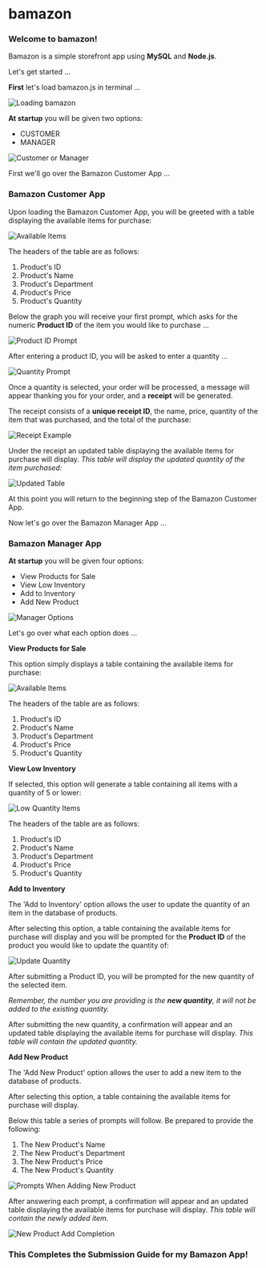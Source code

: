 # bamazon

### Welcome to bamazon!

Bamazon is a simple storefront app using **MySQL** and **Node.js**.

Let's get started ...

**First** let's load bamazon.js in terminal ...

![Loading bamazon](/images/startBamazon.jpg?raw=true "Loading bamazon")

**At startup** you will be given two options:

* CUSTOMER
* MANAGER

![Customer or Manager](/images/custORman.jpg?raw=true "Customer or Manager")

First we'll go over the Bamazon Customer App ...

### Bamazon Customer App

Upon loading the Bamazon Customer App, you will be greeted with a table displaying the available items for purchase:

![Available Items](/images/availableItems.jpg?raw=true "Available Items")

The headers of the table are as follows:

1. Product's ID
1. Product's Name
1. Product's Department
1. Product's Price
1. Product's Quantity

Below the graph you will receive your first prompt, which asks for the numeric **Product ID** of the item you would like to purchase ...

![Product ID Prompt](/images/idPrompt.jpg?raw=true "Product ID Prompt")

After entering a product ID, you will be asked to enter a quantity ...

![Quantity Prompt](/images/quantPrompt.jpg?raw=true "Quantity Prompt")

Once a quantity is selected, your order will be processed, a message will appear thanking you for your order, and a **receipt** will be generated. 

The receipt consists of a **unique receipt ID**, the name, price, quantity of the item that was purchased, and the total of the purchase:

![Receipt Example](/images/receiptExample.jpg?raw=true "Receipt Example")

Under the receipt an updated table displaying the available items for purchase will display. *This table will display the updated quantity of the item purchased:*

![Updated Table](/images/updatedTable.jpg?raw=true "Updated Table")

At this point you will return to the beginning step of the Bamazon Customer App.

Now let's go over the Bamazon Manager App ...

### Bamazon Manager App

**At startup** you will be given four options:

* View Products for Sale
* View Low Inventory
* Add to Inventory
* Add New Product

![Manager Options](/images/managerOptions.jpg?raw=true "Manager Options")

Let's go over what each option does ...

**View Products for Sale**

This option simply displays a table containing the available items for purchase:

![Available Items](/images/availableItems.jpg?raw=true "Available Items")

The headers of the table are as follows:

1. Product's ID
1. Product's Name
1. Product's Department
1. Product's Price
1. Product's Quantity

**View Low Inventory**

If selected, this option will generate a table containing all items with a quantity of 5 or lower:

![Low Quantity Items](/images/lowQuantityItems.jpg?raw=true "Low Quantity Items")

The headers of the table are as follows:

1. Product's ID
1. Product's Name
1. Product's Department
1. Product's Price
1. Product's Quantity

**Add to Inventory**

The 'Add to Inventory' option allows the user to update the quantity of an item in the database of products.

After selecting this option, a table containing the available items for purchase will display and you will be prompted for the **Product ID** of the product you would like to update the quantity of: 

![Update Quantity](/images/updateQuantity.jpg?raw=true "Update Quantity")

After submitting a Product ID, you will be prompted for the new quantity of the selected item.

*Remember, the number you are providing is the **new quantity**, it will not be added to the existing quantity.* 

After submitting the new quantity, a confirmation will appear and an updated table displaying the available items for purchase will display. *This table will contain the updated quantity.*

**Add New Product**

The 'Add New Product' option allows the user to add a new item to the database of products.

After selecting this option, a table containing the available items for purchase will display.

Below this table a series of prompts will follow. Be prepared to provide the following:

1. The New Product's Name
1. The New Product's Department
1. The New Product's Price
1. The New Product's Quantity

![Prompts When Adding New Product](/images/newItemPrompts.jpg?raw=true "Prompts When Adding New Product")

After answering each prompt, a confirmation will appear and an updated table displaying the available items for purchase will display. *This table will contain the newly added item.*

![New Product Add Completion](/images/newItemAdded.jpg?raw=true "New Product Add Completion")

### This Completes the Submission Guide for my Bamazon App!